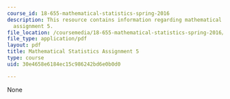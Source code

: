 ```yaml
---
course_id: 18-655-mathematical-statistics-spring-2016
description: This resource contains information regarding mathematical statistics,
  assignment 5.
file_location: /coursemedia/18-655-mathematical-statistics-spring-2016/30e4658e6184ec15c986242bd6e0b0d0_MIT18_655S16_ProblemSet_5.pdf
file_type: application/pdf
layout: pdf
title: Mathematical Statistics Assignment 5
type: course
uid: 30e4658e6184ec15c986242bd6e0b0d0

---
```

None